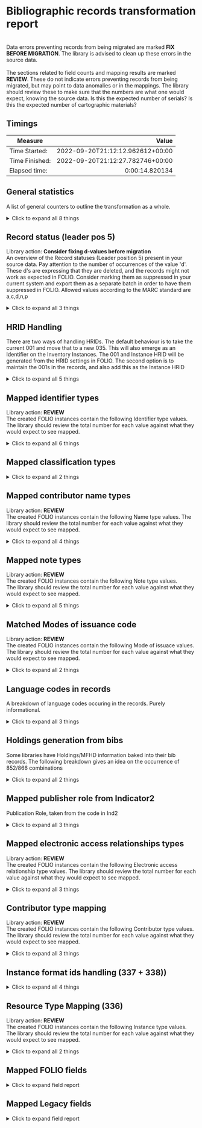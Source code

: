 # Bibliographic records transformation report   
<br/>Data errors preventing records from being migrated are marked **FIX BEFORE MIGRATION**. The library is advised to clean up these errors in the source data.<br/><br/> The sections related to field counts and mapping results are marked **REVIEW**. These do not indicate errors preventing records from being migrated, but may point to data anomalies or in the mappings. The library should review these to make sure that the numbers are what one would expect, knowing the source data. Is this the expected number of serials? Is this the expected number of cartographic materials?
## Timings   
   
Measure | Value   
--- | ---:   
Time Started: | 2022-09-20T21:12:12.962612+00:00   
Time Finished: | 2022-09-20T21:12:27.782746+00:00   
Elapsed time: | 0:00:14.820134   
   
## General statistics    
A list of general counters to outline the transformation as a whole.    
<details><summary>Click to expand all 8 things</summary>     
   
Measure | Count   
--- | ---:   
Lines written to identifier map | 14   
Records in file before parsing | 14   
Records successfully decoded from MARC21 | 14   
Records successfully transformed into FOLIO objects | 14   
Staff suppressed = False  | 14   
Suppressed from discovery = False | 14   
Total number of Tags processed | 449   
</details>   
   
## Record status (leader pos 5)    
Library action: **Consider fixing d-values before migration**<br/>An overview of the Record statuses (Leader position 5) present in your source data.    Pay attention to the number of occurrences of the value 'd'. These d's are expressing that they are deleted, and the records might not work as expected in FOLIO. Consider marking them as suppressed in your current system and export them as a separate batch in order to have them suppressed in FOLIO. Allowed values according to the MARC standard are a,c,d,n,p    
<details><summary>Click to expand all 3 things</summary>     
   
Measure | Count   
--- | ---:   
c | 4   
n | 10   
</details>   
   
## HRID Handling    
There are two ways of handling HRIDs. The default behaviour is to take the current 001 and move that to a new 035. This will also emerge as an Identifier on the Inventory Instances. The 001 and Instance HRID will be generated from the HRID settings in FOLIO. The second option is to maintain the 001s in the records, and also add this as the Instance HRID    
<details><summary>Click to expand all 5 things</summary>     
   
Measure | Count   
--- | ---:   
Added 035 from 001 | 14   
Created HRID using default settings | 14   
Values in 003: SE-LIBR | 4   
Values in 003: SwePub | 10   
</details>   
   
## Mapped identifier types    
Library action: **REVIEW** <br/>The created FOLIO instances contain the following Identifier type values. The library should review the total number for each value against what they would expect to see mapped.    
<details><summary>Click to expand all 6 things</summary>     
   
Measure | Count   
--- | ---:   
020 -> ISBN | 3   
024 -> ISMN | 19   
024 -> Other standard identifier | 19   
024 -> UPC | 19   
035 -> System control number | 16   
</details>   
   
## Mapped classification types    
    
<details><summary>Click to expand all 2 things</summary>     
   
Measure | Count   
--- | ---:   
Dewey | 2   
</details>   
   
## Mapped contributor name types    
Library action: **REVIEW** <br/>The created FOLIO instances contain the following Name type values. The library should review the total number for each value against what they would expect to see mapped.    
<details><summary>Click to expand all 4 things</summary>     
   
Measure | Count   
--- | ---:   
100 -> Personal name | 14   
700 -> Personal name | 42   
710 -> Corporate name | 10   
</details>   
   
## Mapped note types    
Library action: **REVIEW** <br/>The created FOLIO instances contain the following Note type values.  <br/>The library should review the total number for each value against what they would expect to see mapped.    
<details><summary>Click to expand all 5 things</summary>     
   
Measure | Count   
--- | ---:   
500 (General note) -> General note | 12   
502 (Dissertation note) -> Dissertation note | 1   
520 (Summary) -> Summary | 10   
546 (Language note) -> Language note | 1   
</details>   
   
## Matched Modes of issuance code    
Library action: **REVIEW** <br/>The created FOLIO instances contain the following Mode of issuace values. The library should review the total number for each value against what they would expect to see mapped.    
<details><summary>Click to expand all 2 things</summary>     
   
Measure | Count   
--- | ---:   
single unit -- 9d18a02f-5897-4c31-9106-c9abb5c7ae8b | 14   
</details>   
   
## Language codes in records    
A breakdown of language codes occuring in the records. Purely informational.    
<details><summary>Click to expand all 3 things</summary>     
   
Measure | Count   
--- | ---:   
eng | 12   
swe | 3   
</details>   
   
## Holdings generation from bibs    
Some libraries have Holdings/MFHD information baked into their bib records. The following breakdown gives an idea on the occurrence of 852/866 combinations    
<details><summary>Click to expand all 2 things</summary>     
   
Measure | Count   
--- | ---:   
Records with both 852s and at least one 86X | 2   
</details>   
   
## Mapped publisher role from Indicator2    
Publication Role, taken from the code in Ind2    
<details><summary>Click to expand all 3 things</summary>     
   
Measure | Count   
--- | ---:   
264 ind2 1->Publication | 12   
264 ind2 3->Manufacture | 2   
</details>   
   
## Mapped electronic access relationships types    
Library action: **REVIEW** <br/>The created FOLIO instances contain the following Electronic access relationship type values. The library should review the total number for each value against what they would expect to see mapped.    
<details><summary>Click to expand all 3 things</summary>     
   
Measure | Count   
--- | ---:   
No information provided | 20   
Related resource | 1   
</details>   
   
## Contributor type mapping    
Library action: **REVIEW** <br/>The created FOLIO instances contain the following Contributor type values. The library should review the total number for each value against what they would expect to see mapped.    
<details><summary>Click to expand all 3 things</summary>     
   
Measure | Count   
--- | ---:   
Contributor type code Author found for $4 "aut" (aut)) | 54   
Contributor type code Originator found for $4 "org" (org)) | 10   
</details>   
   
## Instance format ids handling (337 + 338))    
    
<details><summary>Click to expand all 4 things</summary>     
   
Measure | Count   
--- | ---:   
338$b is missing. Will try parse from 337$a and 338$b | 10   
Successful match  - "nc"->unmediated -- volume | 1   
Successful match  - nc->unmediated -- volume | 1   
</details>   
   
## Resource Type Mapping (336)    
Library action: **REVIEW** <br/>The created FOLIO instances contain the following Instance type values. The library should review the total number for each value against what they would expect to see mapped.    
<details><summary>Click to expand all 2 things</summary>     
   
Measure | Count   
--- | ---:   
336$b text mapped from txt | 1   
</details>   

## Mapped FOLIO fields
<details><summary>Click to expand field report</summary>     

FOLIO Field | Mapped | Unmapped  
--- | --- | ---:  
_version | 0 (0%) | 14  
administrativeNotes | 0 (0%) | 14  
alternativeTitles | 0 (0%) | 14  
catalogedDate | 0 (0%) | 14  
classifications | 0 (0%) | 14  
classifications.classificationNumber | 2 (14%) | 12  
classifications.classificationTypeId | 2 (14%) | 12  
contributors.contributorNameTypeId | 66 (471%) | 0  
contributors.contributorTypeId | 66 (471%) | 0  
contributors.contributorTypeText | 66 (471%) | 0  
contributors.name | 66 (471%) | 0  
contributors.primary | 14 (100%) | 0  
editions | 0 (0%) | 14  
electronicAccess | 0 (0%) | 14  
electronicAccess.linkText | 11 (79%) | 3  
electronicAccess.relationshipId | 21 (150%) | 0  
electronicAccess.uri | 21 (150%) | 0  
holdingsRecords2 | 0 (0%) | 14  
hrid | 14 (100%) | 0  
id | 14 (100%) | 0  
identifiers.identifierTypeId | 76 (543%) | 0  
identifiers.value | 76 (543%) | 0  
indexTitle | 14 (100%) | 0  
instanceFormats | 0 (0%) | 14  
instanceTypeId | 14 (100%) | 0  
matchKey | 0 (0%) | 14  
metadata.createdByUserId | 14 (100%) | 0  
metadata.createdDate | 14 (100%) | 0  
metadata.updatedByUserId | 14 (100%) | 0  
metadata.updatedDate | 14 (100%) | 0  
modeOfIssuanceId | 14 (100%) | 0  
natureOfContentTermIds | 0 (0%) | 14  
notes | 0 (0%) | 14  
notes.instanceNoteTypeId | 24 (171%) | 0  
notes.note | 24 (171%) | 0  
physicalDescriptions | 0 (0%) | 14  
previouslyHeld | 0 (0%) | 14  
publication | 0 (0%) | 14  
publication.dateOfPublication | 14 (100%) | 0  
publication.place | 5 (36%) | 9  
publication.publisher | 10 (71%) | 4  
publication.role | 14 (100%) | 0  
publicationFrequency | 0 (0%) | 14  
publicationPeriod | 0 (0%) | 14  
publicationRange | 0 (0%) | 14  
series | 0 (0%) | 14  
source | 14 (100%) | 0  
sourceRecordFormat | 0 (0%) | 14  
statisticalCodeIds | 0 (0%) | 14  
statusId | 0 (0%) | 14  
statusUpdatedDate | 0 (0%) | 14  
subjects | 0 (0%) | 14  
tags | 0 (0%) | 14  
title | 14 (100%) | 0  
</details>   

## Mapped Legacy fields
<details><summary>Click to expand field report</summary>     

Legacy Field | Present | Mapped | Unmapped  
--- | --- | --- | ---:  
001 | 14 (100.0%) | 14 (100%) | 0  
003 | 14 (100.0%) | 0 (0%) | 14  
005 | 4 (28.6%) | 0 (0%) | 4  
008 | 14 (100.0%) | 14 (100%) | 0  
020 | 3 (21.4%) | 3 (21%) | 0  
024 | 19 (135.7%) | 19 (136%) | 0  
035 | 18 (128.6%) | 18 (129%) | 0  
040 | 14 (100.0%) | 0 (0%) | 14  
041 | 14 (100.0%) | 14 (100%) | 0  
042 | 12 (85.7%) | 0 (0%) | 12  
072 | 20 (142.9%) | 0 (0%) | 20  
082 | 2 (14.3%) | 2 (14%) | 0  
084 | 6 (42.9%) | 0 (0%) | 6  
100 | 14 (100.0%) | 14 (100%) | 0  
245 | 14 (100.0%) | 14 (100%) | 0  
260 | 1 (7.1%) | 1 (7%) | 0  
264 | 14 (100.0%) | 14 (100%) | 0  
300 | 4 (28.6%) | 4 (29%) | 0  
336 | 1 (7.1%) | 1 (7%) | 0  
337 | 1 (7.1%) | 0 (0%) | 1  
338 | 11 (78.6%) | 11 (79%) | 0  
440 | 2 (14.3%) | 0 (0%) | 2  
490 | 1 (7.1%) | 0 (0%) | 1  
500 | 12 (85.7%) | 12 (86%) | 0  
502 | 1 (7.1%) | 1 (7%) | 0  
520 | 10 (71.4%) | 10 (71%) | 0  
546 | 1 (7.1%) | 1 (7%) | 0  
599 | 1 (7.1%) | 0 (0%) | 1  
650 | 31 (221.4%) | 31 (221%) | 0  
653 | 53 (378.6%) | 0 (0%) | 53  
655 | 1 (7.1%) | 1 (7%) | 0  
700 | 42 (300.0%) | 42 (300%) | 0  
710 | 10 (71.4%) | 10 (71%) | 0  
773 | 9 (64.3%) | 0 (0%) | 9  
830 | 1 (7.1%) | 1 (7%) | 0  
841 | 11 (78.6%) | 0 (0%) | 11  
852 | 12 (85.7%) | 0 (0%) | 12  
856 | 21 (150.0%) | 21 (150%) | 0  
887 | 6 (42.9%) | 0 (0%) | 6  
900 | 1 (7.1%) | 0 (0%) | 1  
955 | 8 (57.1%) | 0 (0%) | 8  
976 | 1 (7.1%) | 0 (0%) | 1  
</details>   
